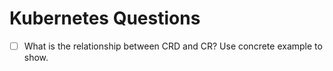 # Kubernetes Questions

- [ ] What is the relationship between CRD and CR? Use concrete example to show.